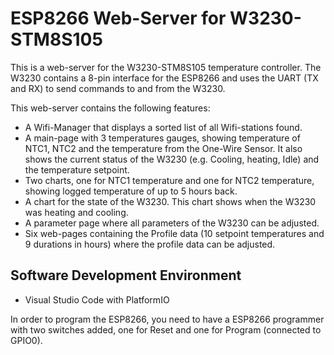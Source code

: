 ﻿ESP8266 Web-Server for W3230-STM8S105
==========

This is a web-server for the W3230-STM8S105 temperature controller. The W3230 contains a 8-pin interface for the ESP8266 and uses the UART (TX and RX) to send commands to and from the W3230.

This web-server contains the following features:
- A Wifi-Manager that displays a sorted list of all Wifi-stations found.
- A main-page with 3 temperatures gauges, showing temperature of NTC1, NTC2 and the temperature from the One-Wire Sensor. It also shows the current status of the W3230 (e.g. Cooling, heating, Idle) and the temperature setpoint.
- Two charts, one for NTC1 temperature and one for NTC2 temperature, showing logged temperature of up to 5 hours back.
- A chart for the state of the W3230. This chart shows when the W3230 was heating and cooling.
- A parameter page where all parameters of the W3230 can be adjusted.
- Six web-pages containing the Profile data (10 setpoint temperatures and 9 durations in hours) where the profile data can be adjusted.

Software Development Environment
-----------
- Visual Studio Code with PlatformIO

In order to program the ESP8266, you need to have a ESP8266 programmer with two switches added, one for Reset and one for Program (connected to GPIO0).


